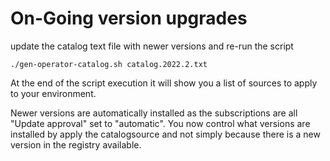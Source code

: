 # On-Going version upgrades
update the catalog text file with newer versions and re-run the script
```
./gen-operator-catalog.sh catalog.2022.2.txt
```

At the end of the script execution it will show you a list of sources to apply to your environment.

Newer versions are automatically installed as the subscriptions are all "Update approval" set to "automatic".
You now control what versions are installed by apply the catalogsource and not simply because there is a new version in the registry available.
